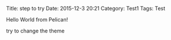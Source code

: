 Title: step to try
Date: 2015-12-3 20:21
Category: Test1
Tags: Test

Hello World from Pelican!

try to change the theme